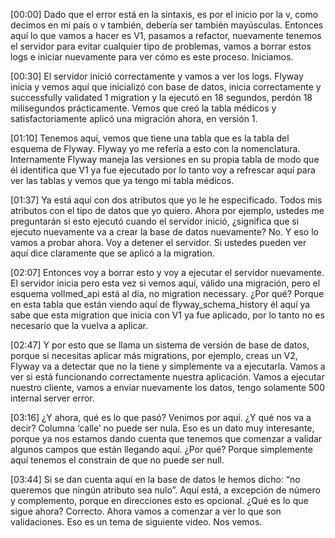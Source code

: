 [00:00] Dado que el error está en la sintaxis, es por el inicio por la v, como decimos en mi país o v también, debería ser también mayúsculas. Entonces aquí lo que vamos a hacer es V1, pasamos a refactor, nuevamente tenemos el servidor para evitar cualquier tipo de problemas, vamos a borrar estos logs e iniciar nuevamente para ver cómo es este proceso. Iniciamos.

[00:30] El servidor inició correctamente y vamos a ver los logs. Flyway inicia y vemos aquí que inicializó con base de datos, inicia correctamente y successfully validated 1 migration y la ejecutó en 18 segundos, perdón 18 milisegundos prácticamente. Vemos que creó la tabla médicos y satisfactoriamente aplicó una migración ahora, en versión 1.

[01:10] Tenemos aquí, vemos que tiene una tabla que es la tabla del esquema de Flyway. Flyway yo me refería a esto con la nomenclatura. Internamente Flyway maneja las versiones en su propia tabla de modo que él identifica que V1 ya fue ejecutado por lo tanto voy a refrescar aquí para ver las tablas y vemos que ya tengo mi tabla médicos.

[01:37] Ya está aquí con dos atributos que yo le he especificado. Todos mis atributos con el tipo de datos que yo quiero. Ahora por ejemplo, ustedes me preguntarán si esto ejecutó cuando el servidor inició, ¿significa que si ejecuto nuevamente va a crear la base de datos nuevamente? No. Y eso lo vamos a probar ahora. Voy a detener el servidor. Si ustedes pueden ver aquí dice claramente que se aplicó a la migration.

[02:07] Entonces voy a borrar esto y voy a ejecutar el servidor nuevamente. El servidor inicia pero esta vez si vemos aquí, válido una migración, pero el esquema vollmed_api está al día, no migration necessary. ¿Por qué? Porque en esta tabla que están viendo aquí de flyway_schema_history él aquí ya sabe que esta migration que inicia con V1 ya fue aplicado, por lo tanto no es necesario que la vuelva a aplicar.

[02:47] Y por esto que se llama un sistema de versión de base de datos, porque si necesitas aplicar más migrations, por ejemplo, creas un V2, Flyway va a detectar que no la tiene y simplemente va a ejecutarla. Vamos a ver si está funcionando correctamente nuestra aplicación. Vamos a ejecutar nuestro cliente, vamos a enviar nuevamente los datos, tengo solamente 500 internal server error.

[03:16] ¿Y ahora, qué es lo que pasó? Venimos por aquí. ¿Y qué nos va a decir? Columna ‘calle’ no puede ser nula. Eso es un dato muy interesante, porque ya nos estamos dando cuenta que tenemos que comenzar a validar algunos campos que están llegando aquí. ¿Por qué? Porque simplemente aquí tenemos el constrain de que no puede ser null.

[03:44] Si se dan cuenta aquí en la base de datos le hemos dicho: “no queremos que ningún atributo sea nulo”. Aquí está, a excepción de número y complemento, porque en direcciones esto es opcional. ¿Qué es lo que sigue ahora? Correcto. Ahora vamos a comenzar a ver lo que son validaciones. Eso es un tema de siguiente video. Nos vemos.